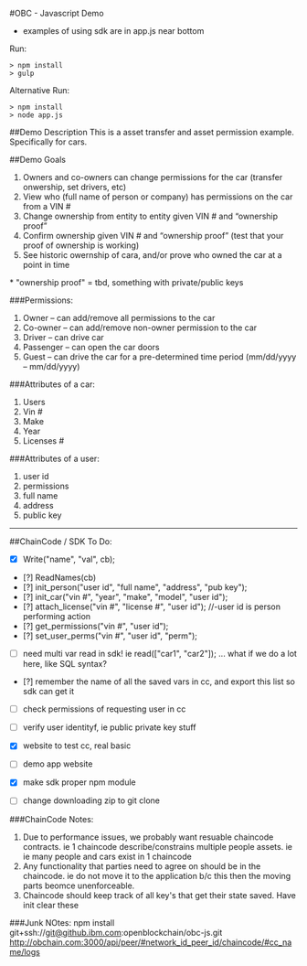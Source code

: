 #OBC - Javascript Demo

- examples of using sdk are in app.js near bottom

Run:

	> npm install
	> gulp
	
	
Alternative Run:

	> npm install
	> node app.js
	
	
##Demo Description
This is a asset transfer and asset permission example.  Specifically for cars.

##Demo Goals
1. Owners and co-owners can change permissions for the car (transfer onwership, set drivers, etc)
1. View who (full name of person or company) has permissions on the car from a VIN #
1. Change ownership from entity to entity given VIN # and “ownership proof”
1. Confirm ownership given VIN # and “ownership proof” (test that your proof of ownership is working)
1. See historic owernship of cara, and/or prove who owned the car at a point in time

\* "ownership proof" = tbd, something with private/public keys

###Permissions:
1. Owner – can add/remove all permissions to the car
2. Co-owner – can add/remove non-owner permission to the car
3. Driver – can drive car
4. Passenger – can open the car doors
5. Guest – can drive the car for a pre-determined time period (mm/dd/yyyy – mm/dd/yyyy)

###Attributes of a car:
1. Users
1. Vin #
1. Make
1. Year
1. Licenses # 

###Attributes of a user:
1. user id
1. permissions
1. full name
1. address
1. public key

---

##ChainCode / SDK To Do:
- [x] Write("name", "val", cb);
- [?] ReadNames(cb)
- [?] init_person("user id", "full name", "address", "pub key");
- [?] init_car("vin #", "year", "make", "model", "user id");
- [?] attach_license("vin #", "license #", "user id"); 									//-user id is person performing action
- [?] get_permissions("vin #", "user id");
- [?] set_user_perms("vin #", "user id", "perm");
- [ ] need multi var read in sdk! ie read(["car1", "car2"]); ... what if we do a lot here, like SQL syntax?
- [?] remember the name of all the saved vars in cc, and export this list so sdk can get it
- [ ] check permissions of requesting user in cc
- [ ] verify user identityf, ie public private key stuff
- [x] website to test cc, real basic
- [ ] demo app website
- [x] make sdk proper npm module
- [ ] change downloading zip to git clone


###ChainCode Notes:
1. Due to performance issues, we probably want resuable chaincode contracts.  ie 1 chaincode describe/constrains multiple people assets. ie ie many people and cars exist in 1 chaincode
1. Any functionality that parties need to agree on should be in the chaincode.  ie do not move it to the application b/c this then the moving parts beomce unenforceable.
1. Chaincode should keep track of all key's that get their state saved.  Have init clear these




###Junk NOtes:
npm install git+ssh://git@github.ibm.com:openblockchain/obc-js.git
http://obchain.com:3000/api/peer/#network_id_peer_id/chaincode/#cc_name/logs